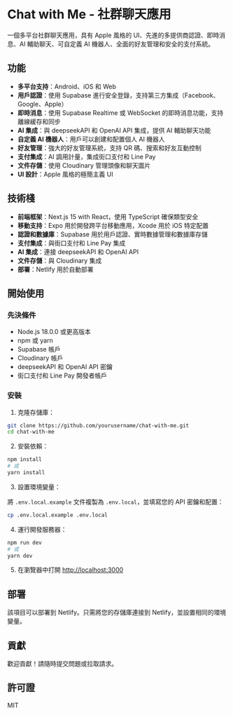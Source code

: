 # Chat with Me - 社群聊天應用

一個多平台社群聊天應用，具有 Apple 風格的 UI、先進的多提供商認證、即時消息、AI 輔助聊天、可自定義 AI 機器人、全面的好友管理和安全的支付系統。

## 功能

- **多平台支持**：Android、iOS 和 Web
- **用戶認證**：使用 Supabase 進行安全登錄，支持第三方集成（Facebook、Google、Apple）
- **即時消息**：使用 Supabase Realtime 或 WebSocket 的即時消息功能，支持離線緩存和同步
- **AI 集成**：與 deepseekAPI 和 OpenAI API 集成，提供 AI 輔助聊天功能
- **自定義 AI 機器人**：用戶可以創建和配置個人 AI 機器人
- **好友管理**：強大的好友管理系統，支持 QR 碼、搜索和好友互動控制
- **支付集成**：AI 調用計量，集成街口支付和 Line Pay
- **文件存儲**：使用 Cloudinary 管理頭像和聊天圖片
- **UI 設計**：Apple 風格的極簡主義 UI

## 技術棧

- **前端框架**：Next.js 15 with React，使用 TypeScript 確保類型安全
- **移動支持**：Expo 用於開發跨平台移動應用，Xcode 用於 iOS 特定配置
- **認證和數據庫**：Supabase 用於用戶認證、實時數據管理和數據庫存儲
- **支付集成**：與街口支付和 Line Pay 集成
- **AI 集成**：連接 deepseekAPI 和 OpenAI API
- **文件存儲**：與 Cloudinary 集成
- **部署**：Netlify 用於自動部署

## 開始使用

### 先決條件

- Node.js 18.0.0 或更高版本
- npm 或 yarn
- Supabase 帳戶
- Cloudinary 帳戶
- deepseekAPI 和 OpenAI API 密鑰
- 街口支付和 Line Pay 開發者帳戶

### 安裝

1. 克隆存儲庫：

```bash
git clone https://github.com/yourusername/chat-with-me.git
cd chat-with-me
```

2. 安裝依賴：

```bash
npm install
# 或
yarn install
```

3. 設置環境變量：

將 `.env.local.example` 文件複製為 `.env.local`，並填寫您的 API 密鑰和配置：

```bash
cp .env.local.example .env.local
```

4. 運行開發服務器：

```bash
npm run dev
# 或
yarn dev
```

5. 在瀏覽器中打開 [http://localhost:3000](http://localhost:3000)

## 部署

該項目可以部署到 Netlify。只需將您的存儲庫連接到 Netlify，並設置相同的環境變量。

## 貢獻

歡迎貢獻！請隨時提交問題或拉取請求。

## 許可證

MIT
